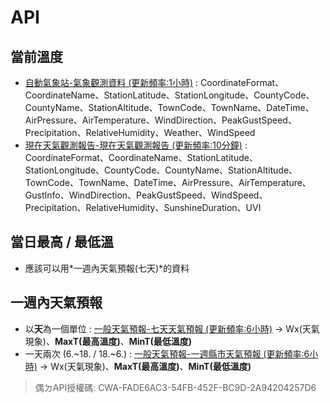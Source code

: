 # API

## 當前溫度
- [自動氣象站-氣象觀測資料 (更新頻率:1小時)](https://opendata.cwa.gov.tw/dataset/observation/O-A0001-001) : CoordinateFormat、CoordinateName、StationLatitude、StationLongitude、CountyCode、CountyName、StationAltitude、TownCode、TownName、DateTime、AirPressure、AirTemperature、WindDirection、PeakGustSpeed、Precipitation、RelativeHumidity、Weather、WindSpeed
- [現在天氣觀測報告-現在天氣觀測報告 (更新頻率:10分鐘)](https://opendata.cwa.gov.tw/dataset/observation/O-A0003-001) : CoordinateFormat、CoordinateName、StationLatitude、StationLongitude、CountyCode、CountyName、StationAltitude、TownCode、TownName、DateTime、AirPressure、AirTemperature、GustInfo、WindDirection、PeakGustSpeed、WindSpeed、Precipitation、RelativeHumidity、SunshineDuration、UVI

## 當日最高 / 最低溫
- 應該可以用*一週內天氣預報(七天)*的資料

## 一週內天氣預報
- 以**天**為一個單位 : [一般天氣預報-七天天氣預報 (更新頻率:6小時)](https://opendata.cwa.gov.tw/dataset/forecast/F-C0032-003) -> Wx(天氣現象)、**MaxT(最高溫度)**、**MinT(最低溫度)**
- 一天兩次 (6.~18. / 18.~6.) : [一般天氣預報-一週縣市天氣預報 (更新頻率:6小時)](https://opendata.cwa.gov.tw/dataset/forecast/F-C0032-005) -> Wx(天氣現象)、**MaxT(最高溫度)**、**MinT(最低溫度)**

> 偶ㄉAPI授權碼: CWA-FADE6AC3-54FB-452F-BC9D-2A94204257D6